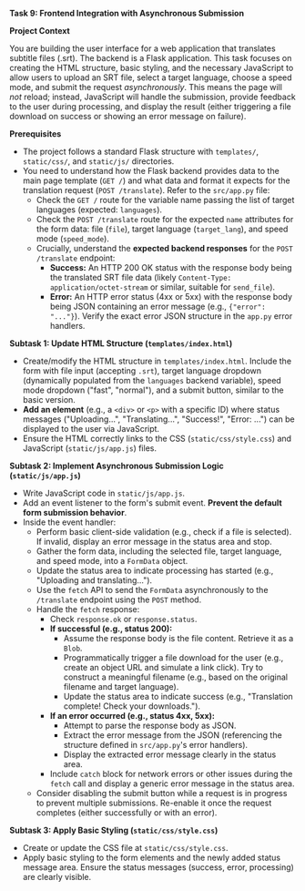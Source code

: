 **Task 9: Frontend Integration with Asynchronous Submission**

**Project Context**

You are building the user interface for a web application that translates subtitle files (.srt). The backend is a Flask application. This task focuses on creating the HTML structure, basic styling, and the necessary JavaScript to allow users to upload an SRT file, select a target language, choose a speed mode, and submit the request *asynchronously*. This means the page will *not* reload; instead, JavaScript will handle the submission, provide feedback to the user during processing, and display the result (either triggering a file download on success or showing an error message on failure).

**Prerequisites**

*   The project follows a standard Flask structure with `templates/`, `static/css/`, and `static/js/` directories.
*   You need to understand how the Flask backend provides data to the main page template (`GET /`) and what data and format it expects for the translation request (`POST /translate`). Refer to the `src/app.py` file:
    *   Check the `GET /` route for the variable name passing the list of target languages (expected: `languages`).
    *   Check the `POST /translate` route for the expected `name` attributes for the form data: file (`file`), target language (`target_lang`), and speed mode (`speed_mode`).
    *   Crucially, understand the **expected backend responses** for the `POST /translate` endpoint:
        *   **Success:** An HTTP 200 OK status with the response body being the translated SRT file data (likely `Content-Type: application/octet-stream` or similar, suitable for `send_file`).
        *   **Error:** An HTTP error status (4xx or 5xx) with the response body being JSON containing an error message (e.g., `{"error": "..."}`). Verify the exact error JSON structure in the `app.py` error handlers.

**Subtask 1: Update HTML Structure (`templates/index.html`)**

*   Create/modify the HTML structure in `templates/index.html`. Include the form with file input (accepting `.srt`), target language dropdown (dynamically populated from the `languages` backend variable), speed mode dropdown ("fast", "normal"), and a submit button, similar to the basic version.
*   **Add an element** (e.g., a `<div>` or `<p>` with a specific ID) where status messages ("Uploading...", "Translating...", "Success!", "Error: ...") can be displayed to the user via JavaScript.
*   Ensure the HTML correctly links to the CSS (`static/css/style.css`) and JavaScript (`static/js/app.js`) files.

**Subtask 2: Implement Asynchronous Submission Logic (`static/js/app.js`)**

*   Write JavaScript code in `static/js/app.js`.
*   Add an event listener to the form's submit event. **Prevent the default form submission behavior**.
*   Inside the event handler:
    *   Perform basic client-side validation (e.g., check if a file is selected). If invalid, display an error message in the status area and stop.
    *   Gather the form data, including the selected file, target language, and speed mode, into a `FormData` object.
    *   Update the status area to indicate processing has started (e.g., "Uploading and translating...").
    *   Use the `fetch` API to send the `FormData` asynchronously to the `/translate` endpoint using the `POST` method.
    *   Handle the `fetch` response:
        *   Check `response.ok` or `response.status`.
        *   **If successful (e.g., status 200):**
            *   Assume the response body is the file content. Retrieve it as a `Blob`.
            *   Programmatically trigger a file download for the user (e.g., create an object URL and simulate a link click). Try to construct a meaningful filename (e.g., based on the original filename and target language).
            *   Update the status area to indicate success (e.g., "Translation complete! Check your downloads.").
        *   **If an error occurred (e.g., status 4xx, 5xx):**
            *   Attempt to parse the response body as JSON.
            *   Extract the error message from the JSON (referencing the structure defined in `src/app.py`'s error handlers).
            *   Display the extracted error message clearly in the status area.
        *   Include `catch` block for network errors or other issues during the `fetch` call and display a generic error message in the status area.
    *   Consider disabling the submit button while a request is in progress to prevent multiple submissions. Re-enable it once the request completes (either successfully or with an error).

**Subtask 3: Apply Basic Styling (`static/css/style.css`)**

*   Create or update the CSS file at `static/css/style.css`.
*   Apply basic styling to the form elements and the newly added status message area. Ensure the status messages (success, error, processing) are clearly visible.